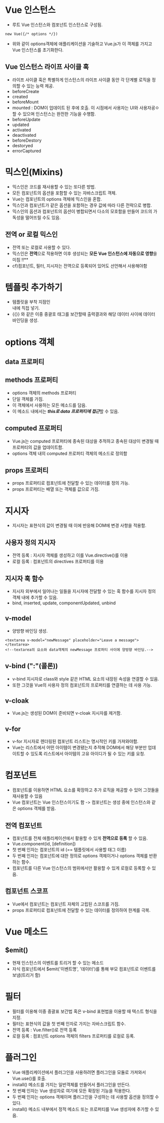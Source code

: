 # Vue 인스턴스
- 루트 Vue 인스턴스와 컴포넌트 인스턴스로 구성됨.
```vue
new Vue({/* options */}) 
```
- 위와 같이 options객체에 애플리케이션을 기술하고 Vue.js가 이 객체를 가지고 Vue 인스턴스를 초기화한다.

## Vue 인스턴스 라이프 사이클 훅
- 라이프 사이클 훅은 특별하게 인스턴스의 라이프 사이클 동안 각 단계별 로직을 정의할 수 있는 능력 제공.
- beforeCreate
- created
- beforeMount
- mounted : DOM이 업데이트 된 후에 호출. 이 시점에서 사용자는 UI와 사용자굥ㅇ할 수 있으며 인스턴스는 완전한 기능을 수행함.
- beforeUpdate
- updated
- activated
- deactivated
- beforeDestory
- destoryed
- errorCaptured


# 믹스인(Mixins)
- 믹스인은 코드를 재사용할 수 있는 또다른 방법.
- 모든 컴포넌트의 옵션을 포함할 수 있는 자바스크립트 객체.
- Vue는 컴포넌트의 options 객체에 믹스인을 혼합. 
- 믹스인과 컴포넌트가 같은 옵션을 포함하는 경우 값에 따라 다른 전략으로 병합.
- 믹스인의 옵션과 컴포넌트의 옵션이 병합되면서 다소의 모호함을 만들어 코드의 가독성을 떨어뜨릴 수도 있음.
## 전역 or 로컬 믹스인
- 전역 또는 로컬로 사용할 수 있다.
- 믹스인은 **전역**으로 적용하면 이후 생성되는 **모든 Vue 인스턴스에 자동으로 영향**을 미침 !!**
- cf)컴포넌트, 필터, 지시자는 전역으로 등록되어 있어도 선언해서 사용해야함


# 템플릿 추가하기
- 템플릿을 부착 지점인 <div id="app"></div>내에 직접 넣기.
- {{}} 와 같은 이중 중괄호 태그를 보간할때 출력결과와 해당 데이터 사이에 데이터 바인딩을 생성.





# options 객체
## data 프로퍼티


## methods 프로퍼티
- options 객체의 methods 프로퍼티
- 단일 객체를 가짐.
- 이 객체에서 사용하는 모든 메소드를 담음.
- 이 메소드 내에서는 ***this로 data 프로퍼티에 접근***할 수 있음.


## computed 프로퍼티
- Vue.js는 computed 프로퍼티에 종속된 대상을 추적하고 종속된 대상이 변경될 때 프로퍼티의 값을 업데이트함.
- options 객체 내의 computed 프로퍼티 객체의 메소드로 정의함


## props 프로퍼티
- props 프로퍼티로 컴포넌트에 전달할 수 있는 데이터를 정의 가능.
- props 프로퍼티는 배열 또는 객체를 값으로 가짐.


# 지시자
- 지시자는 표현식의 값이 변경될 때 이에 반응해 DOM에 변경 사항을 적용함.
## 사용자 정의 지시자
- 전역 등록 : 지시자 객체를 생성하고 이를 Vue.directive()를 이용
- 로컬 등록 : 컴포넌트의 directives 프로퍼티를 이용
## 지시자 훅 함수
- 지시자 외부에서 일어나는 일들을 지시자에 전달할 수 있는 훅 함수를 지시자 정의 객체 내에 추가할 수 있음.
- bind, inserted, update, componentUpdated, unbind
## v-model
- 양방향 바인딩 생성.
```vue
<textarea v-model="newMessage" placeholder="Leave a message">
</textarea>
<!--textarea의 요소와 data객체의 newMessage 프로퍼티 사이에 양방향 바인딩.-->
```
## v-bind (":"(콜론))
- v-bind 지시자로 class와 style 같은 HTML 요소의 내장된 속성을 연결할 수 있음.
- 또한 그것을 Vue의 사용자 정의 컴포넌트의 프로퍼티를 연결하는 데 사용 가능.
## v-cloak
- Vue.js는 생성된 DOM이 준비되면 v-cloak 지시자를 제거함.
## v-for
- v-for 지시자로 렌더링된 컴포넌트 리스트는 명시적인 키를 가져와야함.
- Vue는 리스트에서 어떤 아이템이 변경됐는지 추적해 DOM에서 해당 부분만 업데이트할 수 있도록 리스트에서 아이템의 고유 아이디가 될 수 있는 키를 요청.


# 컴포넌트
- 컴포넌트를 이용하면 HTML 요소를 확장하고 추가 로직을 제공할 수 있어 그것들을 재사용할 수 있음
- Vue 컴포넌트는 Vue 인스턴스이기도 함 -> 컴포넌트는 생성 중에 인스턴스와 같은 options 객체를 받음.

## 전역 컴포넌트
- 컴포넌트를 전체 애플리케이션에서 활용할 수 있게 **전역으로 등록** 할 수 있음.
- Vue.component(id, \[definition\])
- 첫 번째 인자는 컴포넌트의 id (== 템플릿에서 사용할 태그 이름)
- 두 번째 인자는 컴포넌트에 대한 정의로 options 객체이거나 options 객체를 반환하는 함수.
- 컴포넌트를 다른 Vue 인스턴스의 범위에서만 활용할 수 있게 로컬로 등록할 수 있음.

## 컴포넌트 스코프
- Vue에서 컴포넌트는 컴포넌트 자체의 고립된 스코프를 가짐.
- props 프로퍼티로 컴포넌트에 전달할 수 있는 데이터를 정의하여 한계를 극복.

# Vue 메소드
## $emit()
- 현재 인스턴스의 이벤트를 트리거 할 수 있는 메소드
- 자식 컴포넌트에서 $emit('이벤트명', '데이터')를 통해 부모 컴포넌트로 이벤트를 보냄(트리거 함)

# 필터
- 필터를 이용해 이중 중괄표 보간법 혹은 v-bind 표현법을 이용할 때 텍스트 형식을 지정.
- 필터는 표현식의 값을 첫 번째 인자로 가지는 자바스크립트 함수.
- 전역 등록 : Vue.filter()로 전역 등록
- 로컬 등록 : 컴포넌트 options 객체의 filters 프로퍼티를 로컬로 등록.

# 플러그인
- Vue 애플리케이션에서 플러그인을 사용하려면 플러그인을 모듈로 가져와서 Vue.use()를 호출.
- install() 메소드를 가지는 일반객체를 만들어서 플러그인을 만든다.
- 첫 번째 인자는 Vue 생성자로 여기에 모든 확장된 기능을 적용한다.
- 두 번째 인자는 options 객체이며 플러그인을 구성하는 데 사용할 옵션을 정의할 수 있다.
- install() 메소드 내부에서 정적 메소드 또는 프로퍼티를 Vue 생성자에 추가할 수 있음.